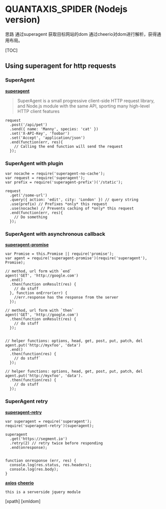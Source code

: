 # QUANTAXIS_SPIDER  (Nodejs version)


思路
通过superagent 获取目标网站的dom
通过cheerio对dom进行解析，获得通用布局。

[TOC]

## Using superagent for http requests

### SuperAgent
[**superagent**](https://github.com/visionmedia/superagent)
>SuperAgent is a small progressive client-side HTTP request library, and Node.js module with the same API, sporting many high-level HTTP client features
```Nodejs
request
  .post('/api/pet')
  .send({ name: 'Manny', species: 'cat' })
  .set('X-API-Key', 'foobar')
  .set('Accept', 'application/json')
  .end(function(err, res){
    // Calling the end function will send the request
  });
```

### SuperAgent with plugin
```Nodejs
var nocache = require('superagent-no-cache');
var request = require('superagent');
var prefix = require('superagent-prefix')('/static');

request
  .get('/some-url')
  .query({ action: 'edit', city: 'London' }) // query string
  .use(prefix) // Prefixes *only* this request
  .use(nocache) // Prevents caching of *only* this request
  .end(function(err, res){
    // Do something
  });
```

### SuperAgent with asynchronous callback

[**superagent-promise**](https://github.com/lightsofapollo/superagent-promise)
```Nodejs
var Promise = this.Promise || require('promise');
var agent = require('superagent-promise')(require('superagent'), Promise);

// method, url form with `end`
agent('GET', 'http://google.com')
  .end()
  .then(function onResult(res) {
    // do stuff
  }, function onError(err) {
    //err.response has the response from the server
  });

// method, url form with `then`
agent('GET', 'http://google.com')
  .then(function onResult(res) {
    // do stuff
  });


// helper functions: options, head, get, post, put, patch, del
agent.put('http://myxfoo', 'data')
  .end()
  .then(function(res) {
    // do stuff`
  });

// helper functions: options, head, get, post, put, patch, del
agent.put('http://myxfoo', 'data').
  .then(function(res) {
    // do stuff
  });
```
### SuperAgent retry
[**superagent-retry**](https://github.com/segmentio/superagent-retry)
```Nodejs
var superagent = require('superagent');
require('superagent-retry')(superagent);

superagent
  .get('https://segment.io')
  .retry(2) // retry twice before responding
  .end(onresponse);


function onresponse (err, res) {
  console.log(res.status, res.headers);
  console.log(res.body);
}
```
[**axios**]()
[**cheerio**]()
```Nodejs
this is a serverside jquery module

```
[xpath]
[xmldom]
